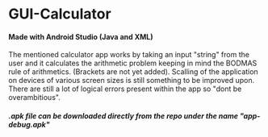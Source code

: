 # GUI-Calculator
#### Made with Android Studio (Java and XML)

The mentioned calculator app works by taking an input "string" from the user and it calculates the arithmetic problem keeping in mind 
the BODMAS rule of arithmetics. (Brackets are not yet added).
Scalling of the application on devices of various screen sizes is still something to be improved upon.
There are still a lot of logical errors present within the app so "dont be overambitious".

##### .apk file can be downloaded directly from the repo under the name "app-debug.apk" 
